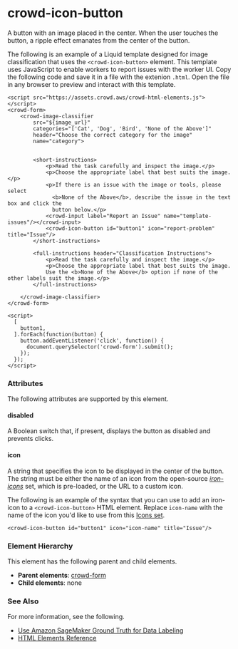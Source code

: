 # crowd\-icon\-button<a name="sms-ui-template-crowd-icon-button"></a>

A button with an image placed in the center\. When the user touches the button, a ripple effect emanates from the center of the button\.

The following is an example of a Liquid template designed for image classification that uses the `<crowd-icon-button>` element\. This template uses JavaScript to enable workers to report issues with the worker UI\. Copy the following code and save it in a file with the extenion `.html`\. Open the file in any browser to preview and interact with this template\. 

```
<script src="https://assets.crowd.aws/crowd-html-elements.js"></script>
<crowd-form>
    <crowd-image-classifier 
        src="${image_url}"
        categories="['Cat', 'Dog', 'Bird', 'None of the Above']"
        header="Choose the correct category for the image"
        name="category">


        <short-instructions>
            <p>Read the task carefully and inspect the image.</p>
            <p>Choose the appropriate label that best suits the image.</p>
            <p>If there is an issue with the image or tools, please select
              <b>None of the Above</b>, describe the issue in the text box and click the 
              button below.</p>
            <crowd-input label="Report an Issue" name="template-issues"/></crowd-input>
            <crowd-icon-button id="button1" icon="report-problem" title="Issue"/>
        </short-instructions>
        
        <full-instructions header="Classification Instructions">
            <p>Read the task carefully and inspect the image.</p>
            <p>Choose the appropriate label that best suits the image. 
            Use the <b>None of the Above</b> option if none of the other labels suit the image.</p>
        </full-instructions>

    </crowd-image-classifier>
</crowd-form>

<script>
  [
    button1,
  ].forEach(function(button) {
    button.addEventListener('click', function() {
      document.querySelector('crowd-form').submit();
    });
  });
</script>
```

### Attributes<a name="icon-button-attributes"></a>

The following attributes are supported by this element\.

#### disabled<a name="icon-button-attributes-disabled"></a>

A Boolean switch that, if present, displays the button as disabled and prevents clicks\.

#### icon<a name="icon-button-attributes-icon"></a>

A string that specifies the icon to be displayed in the center of the button\. The string must be either the name of an icon from the open\-source *[iron\-icons](https://github.com/PolymerElements/iron-icons)* set, which is pre\-loaded, or the URL to a custom icon\.

The following is an example of the syntax that you can use to add an iron\-icon to a `<crowd-icon-button>` HTML element\. Replace `icon-name` with the name of the icon you'd like to use from this [Icons set](https://www.webcomponents.org/element/@polymer/iron-icons/demo/demo/index.html)\. 

```
<crowd-icon-button id="button1" icon="icon-name" title="Issue"/>
```

### Element Hierarchy<a name="icon-button-element-hierarchy"></a>

This element has the following parent and child elements\.
+ **Parent elements**: [crowd\-form](sms-ui-template-crowd-form.md)
+ **Child elements**: none

### See Also<a name="icon-button-see-also"></a>

For more information, see the following\.
+ [Use Amazon SageMaker Ground Truth for Data Labeling](sms.md)
+ [HTML Elements Reference](sms-ui-template-reference.md)